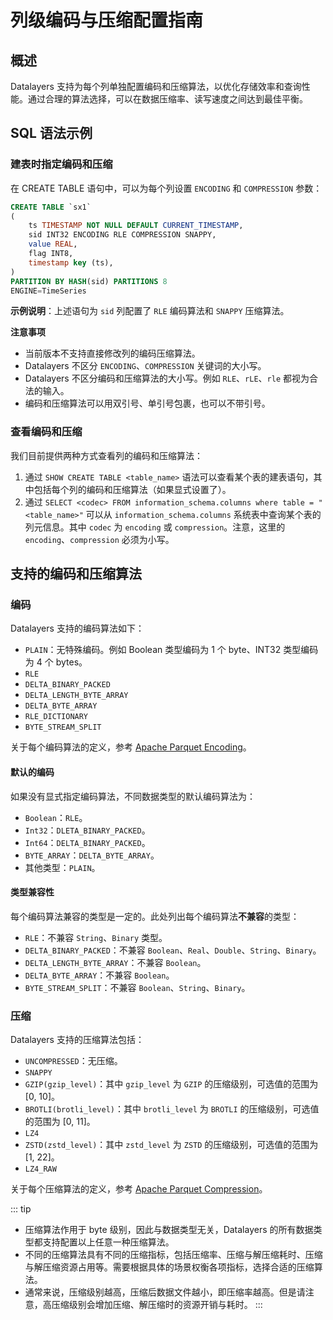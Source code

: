 # 列级编码与压缩配置指南

## 概述
Datalayers 支持为每个列单独配置编码和压缩算法，以优化存储效率和查询性能。通过合理的算法选择，可以在数据压缩率、读写速度之间达到最佳平衡。

## SQL 语法示例

### 建表时指定编码和压缩

在 CREATE TABLE 语句中，可以为每个列设置 `ENCODING` 和 `COMPRESSION` 参数：

``` sql
CREATE TABLE `sx1`
(
    ts TIMESTAMP NOT NULL DEFAULT CURRENT_TIMESTAMP,
    sid INT32 ENCODING RLE COMPRESSION SNAPPY,
    value REAL,
    flag INT8,
    timestamp key (ts),
)
PARTITION BY HASH(sid) PARTITIONS 8
ENGINE=TimeSeries
```

**示例说明**：上述语句为 `sid` 列配置了 `RLE` 编码算法和 `SNAPPY` 压缩算法。

**注意事项**
- 当前版本不支持直接修改列的编码压缩算法。
- Datalayers 不区分 `ENCODING`、`COMPRESSION` 关键词的大小写。
- Datalayers 不区分编码和压缩算法的大小写。例如 `RLE`、`rLE`、`rle` 都视为合法的输入。
- 编码和压缩算法可以用双引号、单引号包裹，也可以不带引号。

### 查看编码和压缩

我们目前提供两种方式查看列的编码和压缩算法：

1. 通过 `SHOW CREATE TABLE <table_name>` 语法可以查看某个表的建表语句，其中包括每个列的编码和压缩算法（如果显式设置了）。
2. 通过 `SELECT <codec> FROM information_schema.columns where table = "<table_name>"` 可以从 `information_schema.columns` 系统表中查询某个表的列元信息。其中 `codec` 为 `encoding` 或 `compression`。注意，这里的 `encoding`、`compression` 必须为小写。

## 支持的编码和压缩算法

### 编码

Datalayers 支持的编码算法如下：

- `PLAIN`：无特殊编码。例如 Boolean 类型编码为 1 个 byte、INT32 类型编码为 4 个 bytes。
- `RLE`
- `DELTA_BINARY_PACKED`
- `DELTA_LENGTH_BYTE_ARRAY`
- `DELTA_BYTE_ARRAY`
- `RLE_DICTIONARY`
- `BYTE_STREAM_SPLIT`

关于每个编码算法的定义，参考 [Apache Parquet Encoding](https://parquet.apache.org/docs/file-format/data-pages/encodings/)。

#### 默认的编码

如果没有显式指定编码算法，不同数据类型的默认编码算法为：

- `Boolean`：`RLE`。
- `Int32`：`DLETA_BINARY_PACKED`。
- `Int64`：`DELTA_BINARY_PACKED`。
- `BYTE_ARRAY`：`DELTA_BYTE_ARRAY`。
- 其他类型：`PLAIN`。

#### 类型兼容性

每个编码算法兼容的类型是一定的。此处列出每个编码算法**不兼容**的类型：

- `RLE`：不兼容 `String`、`Binary` 类型。
- `DELTA_BINARY_PACKED`：不兼容 `Boolean`、`Real`、`Double`、`String`、`Binary`。
- `DELTA_LENGTH_BYTE_ARRAY`：不兼容 `Boolean`。
- `DELTA_BYTE_ARRAY`：不兼容 `Boolean`。
- `BYTE_STREAM_SPLIT`：不兼容 `Boolean`、`String`、`Binary`。

### 压缩

Datalayers 支持的压缩算法包括：

- `UNCOMPRESSED`：无压缩。
- `SNAPPY`
- `GZIP(gzip_level)`：其中 `gzip_level` 为 `GZIP` 的压缩级别，可选值的范围为 [0, 10]。
- `BROTLI(brotli_level)`：其中 `brotli_level` 为 `BROTLI` 的压缩级别，可选值的范围为 [0, 11]。
- `LZ4`
- `ZSTD(zstd_level)`：其中 `zstd_level` 为 `ZSTD` 的压缩级别，可选值的范围为 [1, 22]。
- `LZ4_RAW`

关于每个压缩算法的定义，参考 [Apache Parquet Compression](https://parquet.apache.org/docs/file-format/data-pages/compression/)。

::: tip
- 压缩算法作用于 byte 级别，因此与数据类型无关，Datalayers 的所有数据类型都支持配置以上任意一种压缩算法。
- 不同的压缩算法具有不同的压缩指标，包括压缩率、压缩与解压缩耗时、压缩与解压缩资源占用等。需要根据具体的场景权衡各项指标，选择合适的压缩算法。
- 通常来说，压缩级别越高，压缩后数据文件越小，即压缩率越高。但是请注意，高压缩级别会增加压缩、解压缩时的资源开销与耗时。
:::
